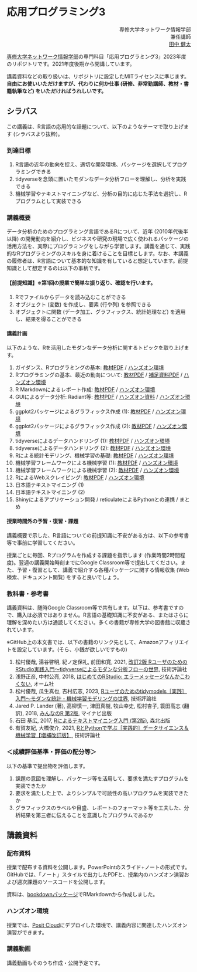 # 応用プログラミング3

<p align="right">
専修大学ネットワーク情報学部<br />
兼任講師<br />
<a href="https://mana.bi/">田中 健太</a>
</p>

[専修大学ネットワーク情報学部](http://ni.ne.senshu-u.ac.jp/)の専門科目「応用プログラミング3」2023年度のリポジトリです。2021年度後期から開講しています。

講義資料などの取り扱いは、リポジトリに設定したMITライセンスに準じます。**自由にお使いいただけますが、代わりに何か仕事 (研修、非常勤講師、教材・書籍執筆など) をいただければうれしいです。**

## シラバス

この講義は、R言語の応用的な話題について、以下のようなテーマで取り上げます (シラバスより抜粋)。

### 到達目標

1. R言語の近年の動向を捉え、適切な開発環境、パッケージを選択してプログラミングできる
1. tidyverseを念頭に置いたモダンなデータ分析フローを理解し、分析を実践できる
1. 機械学習やテキストマイニングなど、分析の目的に応じた手法を選択し、Rプログラムとして実装できる

### 講義概要

データ分析のためのプログラミング言語であるRについて、近年 (2010年代後半以降) の開発動向を紹介し、ビジネスや研究の現場で広く使われるパッケージの活用方法を、実際にプログラミングをしながら学習します。講義を通じて、実践的なRプログラミングのスキルを身に着けることを目標とします。なお、本講義の履修者は、R言語について基本的な知識を有していると想定しています。前提知識として想定するのは以下の事柄です。

#### 【前提知識】※第1回の授業で簡単な振り返り、確認を行います。

1. Rでファイルからデータを読み込むことができる
1. オブジェクト (変数) を作成し、要素 (行や列) を参照できる
1. オブジェクトに関数 (データ加工、グラフィックス、統計処理など) を適用し、結果を得ることができる

#### 講義計画

以下のような、Rを活用したモダンなデータ分析に関するトピックを取り上げます。

1. ガイダンス、Rプログラミングの基本: [教材PDF](./01_guidance/01_guidance_lecture_note.pdf) / [ハンズオン環境](https://posit.cloud/content/7220586)
1. Rプログラミングの基本、最近の動向について: [教材PDF](./02_trend/02_trend_lecture_note.pdf) / [補足資料PDF](./02_trend/02_trend_supplement_note.pdf) / [ハンズオン環境](https://posit.cloud/content/7221410)
1. R Markdownによるレポート作成: [教材PDF](./03_rmarkdown/03_rmarkdown_lecture_note.pdf) / [ハンズオン環境](https://posit.cloud/content/7221461)
1. GUIによるデータ分析: Radiant等: [教材PDF](./04_radiant/04_radiant_lecture_note.pdf) / [ハンズオン資料](./04_radiant/04_radiant_handson.pdf) / [ハンズオン環境](https://posit.cloud/content/7221491)
1. ggplot2パッケージによるグラフィックス作成 (1): [教材PDF](./05_ggplot2_01/05_ggplot2_01_lecture_note.pdf) / [ハンズオン環境](https://posit.cloud/content/7221626)
1. ggplot2パッケージによるグラフィックス作成 (2): [教材PDF](./06_ggplot2_02/06_ggplot2_02_lecture_note.pdf) / [ハンズオン環境](https://posit.cloud/content/7221639)
1. tidyverseによるデータハンドリング (1): [教材PDF](./07_tidyverse_01/07_tidyverse_01_lecture_note.pdf) / [ハンズオン環境](https://posit.cloud/content/7222464)
1. tidyverseによるデータハンドリング (2): [教材PDF](./08_tidyverse_02/08_tidyverse_02_lecture_note.pdf) / [ハンズオン環境](https://posit.cloud/content/7222536)
1. Rによる統計モデリング、機械学習の基礎: [教材PDF](./09_stats_ml/09_stats_ml_lecture_note.pdf) / [ハンズオン環境](https://posit.cloud/content/7222568)
1. 機械学習フレームワークによる機械学習 (1): [教材PDF](./10_ml_framework_01/10_ml_framework_01_lecture_note.pdf) / [ハンズオン環境](https://posit.cloud/content/7223174)
1. 機械学習フレームワークによる機械学習 (2): [教材PDF](./11_ml_framework_02/11_ml_framework_02_lecture_note.pdf) / [ハンズオン環境](https://posit.cloud/content/7223277)
1. RによるWebスクレイピング: [教材PDF](./12_scraping/12_scraping_lecture_note.pdf) / [ハンズオン環境](https://posit.cloud/content/7285996)
1. 日本語テキストマイニング (1)
1. 日本語テキストマイニング (2)
1. Shinyによるアプリケーション開発 / reticulateによるPythonとの連携 / まとめ

#### 授業時間外の予習・復習・課題

講義概要で示した、R言語についての前提知識に不安がある方は、以下の参考書等で事前に学習してください。

授業ごとに毎回、Rプログラムを作成する課題を指示します (作業時間2時間程度)。翌週の講義開始時刻までにGoogle Classroom等で提出してください。また、予習・復習として、講義で紹介する各種パッケージに関する情報収集 (Web検索、ドキュメント閲覧) をすると良いでしょう。

### 教科書・参考書

講義資料は、随時Google Classroom等で共有します。以下は、参考書ですので、購入は必須ではありません。R言語の基礎知識に不安がある、またはさらに理解を深めたい方は通読してください。多くの書籍が専修大学の図書館に収蔵されています。

※GitHub上の本文書では、以下の書籍のリンク先として、Amazonアフィリエイトを設定しています。(そら、小銭が欲しいですもの)

1. 松村優哉, 湯谷啓明, 紀ノ定保礼, 前田和寛, 2021, [改訂2版 RユーザのためのRStudio実践入門〜tidyverseによるモダンな分析フローの世界](https://amzn.to/3t4qVfr), 技術評論社
1. 浅野正彦, 中村公亮, 2018, [はじめてのRStudio: エラーメッセージなんかこわくない](https://amzn.to/3ceN7x6), オーム社
1. 松村優哉, 瓜生真也, 吉村広志, 2023, [Rユーザのためのtidymodels［実践］入門〜モダンな統計・機械学習モデリングの世界](https://amzn.to/3Pu5DW9), 技術評論社
1. Jared P. Lander (著), 高柳慎一, 津田真樹, 牧山幸史, 松村杏子, 簑田高志 (翻訳), 2018, [みんなのR 第2版](https://amzn.to/38j9CzL), マイナビ出版
1. 石田 基広, 2017, [Rによるテキストマイニング入門 (第2版)](https://amzn.to/38lon5f), 森北出版
1. 有賀友紀, 大橋俊介, 2021, [RとPythonで学ぶ［実践的］データサイエンス＆機械学習【増補改訂版】](https://amzn.to/3vr5O8V), 技術評論社

### ＜成績評価基準・評価の配分等＞

以下の基準で提出物を評価します。

1. 課題の意図を理解し、パッケージ等を活用して、要求を満たすプログラムを実装できたか
1. 要求を満たした上で、よりシンプルで可読性の高いプログラムを実装できたか
1. グラフィックスのラベルや目盛、レポートのフォーマット等を工夫した、分析結果を第三者に伝えることを意識したプログラムであるか

## 講義資料

### 配布資料

授業で配布する資料を公開します。PowerPointのスライド+ノートの形式です。GitHubでは、「ノート」スタイルで出力したPDFと、授業内のハンズオン演習および週次課題のソースコードを公開します。

資料は、[bookdownパッケージ](https://bookdown.org/)でRMarkdownから作成しました。

### ハンズオン環境

授業では、[Posit Cloud](https://posit.cloud/)にデプロイした環境で、講義内容に関連したハンズオン演習ができます。

### 講義動画

講義動画もそのうち作成・公開予定です。
